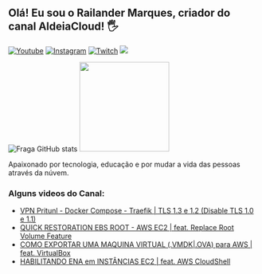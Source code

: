 ## Olá! Eu sou o Railander Marques, criador do canal AldeiaCloud! 🖐️

[![Youtube](https://img.shields.io/badge/YouTube-FF0000?style=for-the-badge&logo=youtube&logoColor=white)](https://youtube.com/aldeiacloud)
[![Instagram](https://img.shields.io/badge/Instagram-E4405F?style=for-the-badge&logo=instagram&logoColor=white)](https://instagram.com/aldeiacloud)
[![Twitch](https://img.shields.io/badge/Twitch-9146FF?style=for-the-badge&logo=twitch&logoColor=white)](https://twitch.tv/railandermarques)
<a href="https://www.linkedin.com/in/railandermarques" target="_blank"><img src="https://img.shields.io/badge/-LinkedIn-%230077B5?style=for-the-badge&logo=linkedin&logoColor=white" target="_blank"></a> 

![Fraga GitHub stats](https://github-readme-stats.vercel.app/api?username=aldeiacloud&show_icons=true&theme=dracula&count_private=true)
<img height="180em" src="https://github-readme-stats.vercel.app/api/top-langs/?username=aldeiacloud&layout=compact&langs_count=7&theme=dracula"/>
</div>

Apaixonado por tecnologia, educação e por mudar a vida das pessoas através da núvem.

### Alguns videos do Canal:
- [VPN Pritunl - Docker Compose - Traefik | TLS 1.3 e 1.2 (Disable TLS 1.0 e 1.1)](https://www.youtube.com/watch?v=JTKHFjijb9Y)<br/>
- [QUICK RESTORATION EBS ROOT - AWS EC2 | feat. Replace Root Volume Feature](https://www.youtube.com/watch?v=QRifddGHzEs)<br/>
- [COMO EXPORTAR UMA MAQUINA VIRTUAL (.VMDK|.OVA) para AWS | feat. VirtualBox](https://www.youtube.com/watch?v=tozPf9qeenU)<br/>
- [HABILITANDO ENA em INSTÂNCIAS EC2 | feat. AWS CloudShell](https://www.youtube.com/watch?v=CK9_Ob4CnL8)<br/>
